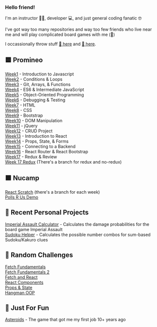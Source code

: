 ### Hello friend!

I'm an instructor 👩‍🏫, developer 💻, and just general coding fanatic 🤓

I've got way too many repositories and way too few friends who live near me and will play complicated board games with me (🥲)

I occassionally throw stuff [📝 here](https://www.codingmadeclear.com/) and [🎥 here](https://youtube.com/@codingmadeclear4970).

## 🟦 Promineo
[Week1](https://github.com/natafaye/fesd-week-1) - Introduction to Javascript  
[Week2](https://github.com/natafaye/fesd-week-2) - Conditions & Loops  
[Week3](https://github.com/natafaye/fesd-week-3) - Git, Arrays, & Functions  
[Week4](https://github.com/natafaye/fesd-week-4) - ES6 & Intermediate JavaScript  
[Week5](https://github.com/natafaye/fesd-week-5) - Object-Oriented Programming  
[Week6](https://github.com/natafaye/fesd-week-6) - Debugging & Testing  
[Week7](https://github.com/natafaye/fesd-week-7) - HTML  
[Week8](https://github.com/natafaye/fesd-week-8) - CSS  
[Week9](https://github.com/natafaye/fesd-week-9) - Bootstrap  
[Week10](https://github.com/natafaye/fesd-week-10) - DOM Manipulation  
[Week11](https://github.com/natafaye/fesd-week-11) - jQuery  
[Week12](https://github.com/natafaye/fesd-week-12) - CRUD Project  
[Week13](https://github.com/natafaye/fesd-week-13) - Introduction to React  
[Week14](https://github.com/natafaye/fesd-week-14) - Props, State, & Forms  
[Week15](https://github.com/natafaye/fesd-week-15) - Connecting to a Backend  
[Week16](https://github.com/natafaye/fesd-week-16) - React Router & React Bootstrap  
[Week17](https://github.com/natafaye/fesd-week-17) - Redux & Review  
[Week 17 Redux](https://github.com/natafaye/fesd-week-17-redux)
(There's a branch for redux and no-redux)  

## 🟪 Nucamp
[React Scratch](https://github.com/natafaye/react-scratch-all)
(there's a branch for each week)  
[Polls R Us Demo](https://github.com/natafaye/poll-app-demo)  

## 🌱 Recent Personal Projects
[Imperial Assault Calculator](https://github.com/natafaye/imperial-assault-calculator) - Calculates the damage probabilities for the board game Imperial Assault  
[Sudoku Helper](https://github.com/natafaye/sudoku-helper) - Calculates the possible number combos for sum-based Sudoku/Kakuro clues  

## 💪 Random Challenges
[Fetch Fundamentals](https://github.com/natafaye/fetch-fundamentals-challenges)  
[Fetch Fundamentals 2](https://github.com/natafaye/fetch-fundamentals-challenges-2)  
[Fetch and React](https://github.com/natafaye/fetch-and-react-challenges)  
[React Components](https://github.com/natafaye/react-challenges)  
[Props & State](https://github.com/natafaye/props-and-state-practice)  
[Hangman OOP](https://github.com/natafaye/hangman-practice)  

## 🚀 Just For Fun
[Asteroids](https://github.com/natafaye/old-asteroids-game) - The game that got me my first job 10+ years ago
